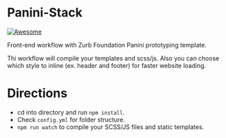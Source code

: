 # Panini-Stack

[![Awesome](https://cdn.rawgit.com/sindresorhus/awesome/d7305f38d29fed78fa85652e3a63e154dd8e8829/media/badge.svg)](https://github.com/sindresorhus/awesome)


Front-end workflow with Zurb Foundation Panini prototyping template.

Thi workflow will compile your templates and scss/js. Also you can choose which style to inline (ex. header and footer) for faster website loading.


# Directions

* cd into directory and run `npm install`.
* Check `config.yml` for folder structure.
* `npm run watch` to compile your SCSS/JS files and static templates.
